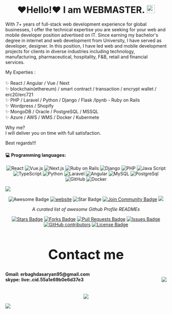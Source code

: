 <div align="center">
   <h1>❤️Hello!❤️ I am WEBMASTER. <img src="https://media.giphy.com/media/hvRJCLFzcasrR4ia7z/giphy.gif" width="25px"></h1>
   <!-- <h2>I just started work.</h2> -->
</div>

With 7+ years of full-stack web development experience for global businesses, I offer the technical expertise you are seeking for your web and mobile developer position advertised on IT. Since earning my bachelor's degree in internet and web development from University, I have served as developer, designer. In this position, I have led web and mobile development projects for clients in diverse industries including technology, manufacturing, pharmaceutical, hospitality, F&B, retail and financial services. <br>

My Experties :<br><br>
✨ React / Angular / Vue / Next <br>
✨ blockchain(ethereum) / smart contract / transaction / encrypt wallet / erc20/erc721<br>
✨ PHP / Laravel / Python / Django / Flask /Ipynb - Ruby on Rails<br>
✨ Wordpress / Shopify<br>
✨ MongoDB / Oracle / PostgreSQL / MSSQL <br>
✨ Azure / AWS / WMS / Docker / Kubermete<br>

Why me?<br>
I will deliver you on time with full satisfaction.<br>

Best regards!!!<br>


<!-- <h1 align="center">Run! Danil! Run!!!!<h1><br/> -->

#### :computer: Programming languages:

<p align="center">
    <img src="https://img.shields.io/badge/-React-blue?style=for-the-badge&logo=react&logoColor=white" alt="React">
    <img src="https://img.shields.io/badge/-Vue.js-4FC08D?style=for-the-badge&logo=vue.js&logoColor=white" alt="Vue.js">
    <img src="https://img.shields.io/badge/-Next.js-F05032?style=for-the-badge&logo=next.js&logoColor=white" alt="Next.js">
    <img src="https://img.shields.io/badge/-Ruby on Rails-FF2D20?style=for-the-badge&logo=RubyonRails&logoColor=white" alt="Ruby on Rails">
    <img src="https://img.shields.io/badge/-django-007ACC?style=for-the-badge&logo=django&logoColor=white" alt="Django">
    <img src="https://img.shields.io/badge/-PHP-777BB4?style=for-the-badge&logo=php&logoColor=white" alt="PHP">
    <img src="https://img.shields.io/badge/-JavaScript-F7DF1E?style=for-the-badge&logo=javascript&logoColor=white" alt="Java Script">
    <img src="https://img.shields.io/badge/-TypeScript-007ACC?style=for-the-badge&logo=typescript&logoColor=white" alt="TypeScript">
    <img src="https://img.shields.io/badge/-Python-007ACC?style=for-the-badge&logo=python&logoColor=white" alt="Python">
    <img src="https://img.shields.io/badge/-Laravel-FF2D20?style=for-the-badge&logo=laravel&logoColor=white" alt="Laravel">
    <img src="https://img.shields.io/badge/-Angular-F05032?style=for-the-badge&logo=angular&logoColor=white" alt="Angular">
    <img src="https://img.shields.io/badge/-MySQL-4479A1?style=for-the-badge&logo=mysql&logoColor=white" alt="MySQL">
    <img src="https://img.shields.io/badge/-Postgres-181717?style=for-the-badge&logo=postgresql&logoColor=white" alt="PostgreSql">
    <img src="https://img.shields.io/badge/-Github-181717?style=for-the-badge&logo=github&logoColor=white" alt="GitHub">
    <img src="https://img.shields.io/badge/-Docker-2496ED?style=for-the-badge&logo=docker&logoColor=white" alt="Docker">
</p>

<p align="center">
<!--    <img align="center" src="https://github-readme-stats.vercel.app/api?username=webmaster1116&count_public=true&show_icons=true&hide_title=true" /> -->
   <img align="center" src="https://github-readme-stats.vercel.app/api/top-langs?username=webmaster1116&layout=compact&theme=vue" style="min-width:800px"/>
</p>

<div align="center">
<img src="https://cdn.rawgit.com/sindresorhus/awesome/d7305f38d29fed78fa85652e3a63e154dd8e8829/media/badge.svg" alt="Awesome Badge"/>
<a href="https://arbeitnow.com/?utm_source=awesome-github-profile-readme"><img src="https://img.shields.io/static/v1?label=&labelColor=505050&message=arbeitnow&color=%230076D6&style=flat&logo=google-chrome&logoColor=%230076D6" alt="website"/></a>
<!-- <img src="http://hits.dwyl.com/abhisheknaiidu/awesome-github-profile-readme.svg" alt="Hits Badge"/> -->
<img src="https://img.shields.io/static/v1?label=%F0%9F%8C%9F&message=If%20Useful&style=style=flat&color=BC4E99" alt="Star Badge"/>
<a href="https://discord.gg/XTW52Kt"><img src="https://img.shields.io/discord/733027681184251937.svg?style=flat&label=Join%20Community&color=7289DA" alt="Join Community Badge"/></a>
<a href="https://twitter.com/abhisheknaiidu" ><img src="https://img.shields.io/twitter/follow/abhisheknaiidu.svg?style=social" /> </a>
<br>

<i>A curated list of awesome Github Profile READMEs</i>

<a href="https://github.com/abhisheknaiidu/awesome-github-profile-readme/stargazers"><img src="https://img.shields.io/github/stars/abhisheknaiidu/awesome-github-profile-readme" alt="Stars Badge"/></a>
<a href="https://github.com/abhisheknaiidu/awesome-github-profile-readme/network/members"><img src="https://img.shields.io/github/forks/abhisheknaiidu/awesome-github-profile-readme" alt="Forks Badge"/></a>
<a href="https://github.com/abhisheknaiidu/awesome-github-profile-readme/pulls"><img src="https://img.shields.io/github/issues-pr/abhisheknaiidu/awesome-github-profile-readme" alt="Pull Requests Badge"/></a>
<a href="https://github.com/abhisheknaiidu/awesome-github-profile-readme/issues"><img src="https://img.shields.io/github/issues/abhisheknaiidu/awesome-github-profile-readme" alt="Issues Badge"/></a>
<a href="https://github.com/abhisheknaiidu/awesome-github-profile-readme/graphs/contributors"><img alt="GitHub contributors" src="https://img.shields.io/github/contributors/abhisheknaiidu/awesome-github-profile-readme?color=2b9348"></a>
<a href="https://github.com/abhisheknaiidu/awesome-github-profile-readme/blob/master/LICENSE"><img src="https://img.shields.io/github/license/abhisheknaiidu/awesome-github-profile-readme?color=2b9348" alt="License Badge"/></a>


</div>
<h1 style="font-size:42px" align="center">Contact me</h1>
<h4>
<b>Gmail</b>: erbaghdasaryan95@gmail.com<br>
<b>skype</b>: live:.cid.55a1e69b0e6d37e3
<img align="right" src="https://komarev.com/ghpvc/?username=webmaster1116"/>
  
</h4>

<br> 

<div align="center">
  <!-- <a href="https://badges.pufler.dev">
    <img src="https://badges.pufler.dev/visits/webmaster1116/webmaster1116?style=flat-square&color=black&logo=github">
  </a>
  <a href="https://badges.pufler.dev">
    <img src="https://badges.pufler.dev/years/webmaster1116?style=flat-square&color=black&logo=github">
  </a>
  <a href="https://badges.pufler.dev">
    <img src="https://badges.pufler.dev/repos/webmaster1116?style=flat-square&color=black&logo=github">
  </a>
  <a href="https://badges.pufler.dev">
    <img src="https://badges.pufler.dev/gists/webmaster1116?style=flat-square&color=black&logo=github">
  </a>
   -->
   <img src="https://github-profile-trophy.vercel.app/?username=webmaster1116&theme=gruvbox&no-frame=true&margin-w=30&margin-h=20" />
</div>


<!-- It is https://yhype.me/ views count tracker, please remove it or use your own -->
![](https://hit.yhype.me/github/profile?user_id=75884770)




